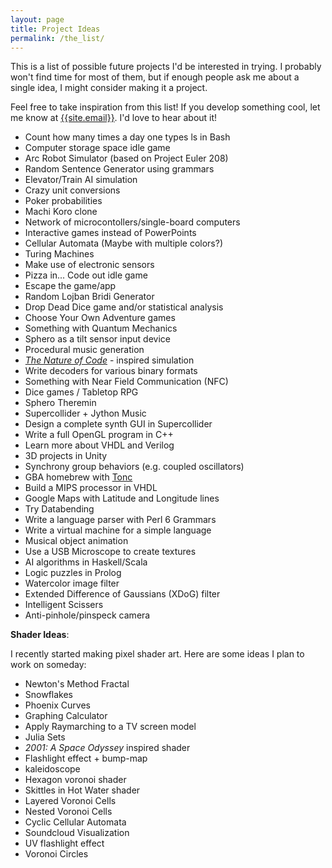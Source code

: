 ```yaml
---
layout: page
title: Project Ideas
permalink: /the_list/
---
```

This is a list of possible future projects I'd be interested in trying. I probably won't find time for most of them, but if enough people ask me about a single idea, I might consider making it a project.

Feel free to take inspiration from this list! If you develop something cool, let me know at [{{site.email}}](mailto:{{site.email}}). I'd love to hear about it!

* Count how many times a day one types ls in Bash
* Computer storage space idle game
* Arc Robot Simulator (based on Project Euler 208)
* Random Sentence Generator using grammars
* Elevator/Train AI simulation
* Crazy unit conversions
* Poker probabilities
* Machi Koro clone
* Network of microcontollers/single-board computers
* Interactive games instead of PowerPoints
* Cellular Automata (Maybe with multiple colors?)
* Turing Machines
* Make use of electronic sensors
* Pizza in... Code out idle game
* Escape the game/app
* Random Lojban Bridi Generator
* Drop Dead Dice game and/or statistical analysis
* Choose Your Own Adventure games
* Something with Quantum Mechanics
* Sphero as a tilt sensor input device
* Procedural music generation
* [*The Nature of Code*](http://natureofcode.com/book/) - inspired simulation
* Write decoders for various binary formats
* Something with Near Field Communication (NFC)
* Dice games / Tabletop RPG
* Sphero Theremin
* Supercollider + Jython Music
* Design a complete synth GUI in Supercollider
* Write a full OpenGL program in C++
* Learn more about VHDL and Verilog
* 3D projects in Unity
* Synchrony group behaviors (e.g. coupled oscillators)
* GBA homebrew with [Tonc](http://www.coranac.com/tonc/text/toc.htm)
* Build a MIPS processor in VHDL
* Google Maps with Latitude and Longitude lines
* Try Databending
* Write a language parser with Perl 6 Grammars
* Write a virtual machine for a simple language
* Musical object animation
* Use a USB Microscope to create textures
* AI algorithms in Haskell/Scala
* Logic puzzles in Prolog
* Watercolor image filter
* Extended Difference of Gaussians (XDoG) filter
* Intelligent Scissers
* Anti-pinhole/pinspeck camera

**Shader Ideas**:

I recently started making pixel shader art. Here are some ideas I plan to work
on someday:

* Newton's Method Fractal
* Snowflakes
* Phoenix Curves
* Graphing Calculator
* Apply Raymarching to a TV screen model
* Julia Sets
* *2001: A Space Odyssey* inspired shader
* Flashlight effect + bump-map
* kaleidoscope
* Hexagon voronoi shader
* Skittles in Hot Water shader
* Layered Voronoi Cells
* Nested Voronoi Cells
* Cyclic Cellular Automata
* Soundcloud Visualization
* UV flashlight effect
* Voronoi Circles

